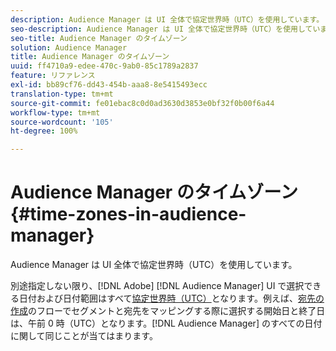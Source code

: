 ```yaml
---
description: Audience Manager は UI 全体で協定世界時（UTC）を使用しています。
seo-description: Audience Manager は UI 全体で協定世界時（UTC）を使用しています。
seo-title: Audience Manager のタイムゾーン
solution: Audience Manager
title: Audience Manager のタイムゾーン
uuid: ff4710a9-edee-470c-9ab0-85c1789a2837
feature: リファレンス
exl-id: bb89cf76-dd43-454b-aaa8-8e5415493ecc
translation-type: tm+mt
source-git-commit: fe01ebac8c0d0ad3630d3853e0bf32f0b00f6a44
workflow-type: tm+mt
source-wordcount: '105'
ht-degree: 100%

---
```


# Audience Manager のタイムゾーン {#time-zones-in-audience-manager}

Audience Manager は UI 全体で協定世界時（UTC）を使用しています。

別途指定しない限り、[!DNL Adobe] [!DNL Audience Manager] UI で選択できる日付および日付範囲はすべて[協定世界時（UTC）](https://www.timeanddate.com/worldclock/timezone/utc)となります。例えば、[宛先の作成](../features/destinations/create-cookie-destination.md#segments-mapping)のフローでセグメントと宛先をマッピングする際に選択する開始日と終了日は、午前 0 時（UTC）となります。[!DNL Audience Manager] のすべての日付に関して同じことが当てはまります。
